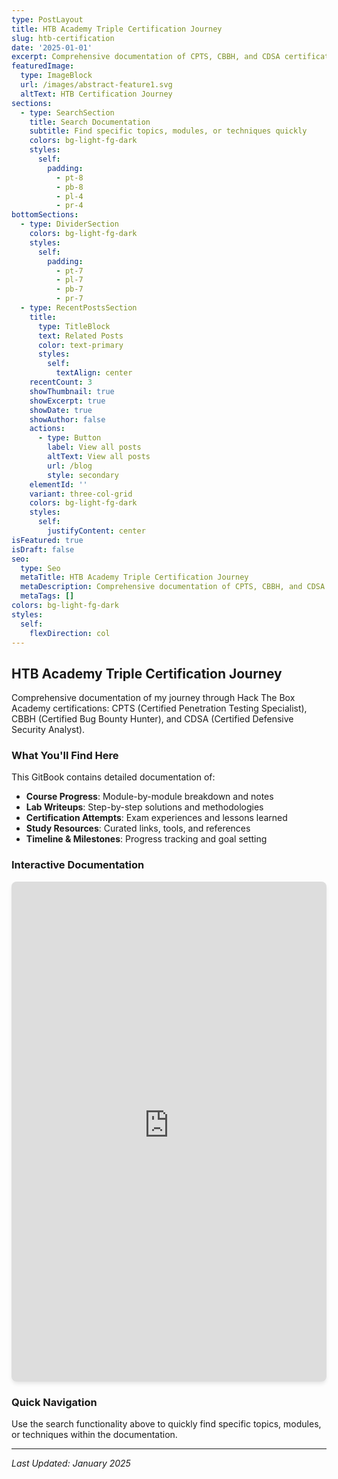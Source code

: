 ```yaml
---
type: PostLayout
title: HTB Academy Triple Certification Journey
slug: htb-certification
date: '2025-01-01'
excerpt: Comprehensive documentation of CPTS, CBBH, and CDSA certification process
featuredImage:
  type: ImageBlock
  url: /images/abstract-feature1.svg
  altText: HTB Certification Journey
sections:
  - type: SearchSection
    title: Search Documentation
    subtitle: Find specific topics, modules, or techniques quickly
    colors: bg-light-fg-dark
    styles:
      self:
        padding:
          - pt-8
          - pb-8
          - pl-4
          - pr-4
bottomSections:
  - type: DividerSection
    colors: bg-light-fg-dark
    styles:
      self:
        padding:
          - pt-7
          - pl-7
          - pb-7
          - pr-7
  - type: RecentPostsSection
    title:
      type: TitleBlock
      text: Related Posts
      color: text-primary
      styles:
        self:
          textAlign: center
    recentCount: 3
    showThumbnail: true
    showExcerpt: true
    showDate: true
    showAuthor: false
    actions:
      - type: Button
        label: View all posts
        altText: View all posts
        url: /blog
        style: secondary
    elementId: ''
    variant: three-col-grid
    colors: bg-light-fg-dark
    styles:
      self:
        justifyContent: center
isFeatured: true
isDraft: false
seo:
  type: Seo
  metaTitle: HTB Academy Triple Certification Journey
  metaDescription: Comprehensive documentation of CPTS, CBBH, and CDSA certification process
  metaTags: []
colors: bg-light-fg-dark
styles:
  self:
    flexDirection: col
---
```


## HTB Academy Triple Certification Journey

Comprehensive documentation of my journey through Hack The Box Academy certifications: CPTS (Certified Penetration Testing Specialist), CBBH (Certified Bug Bounty Hunter), and CDSA (Certified Defensive Security Analyst).

### What You'll Find Here

This GitBook contains detailed documentation of:

- **Course Progress**: Module-by-module breakdown and notes
- **Lab Writeups**: Step-by-step solutions and methodologies
- **Certification Attempts**: Exam experiences and lessons learned
- **Study Resources**: Curated links, tools, and references
- **Timeline & Milestones**: Progress tracking and goal setting

### Interactive Documentation

<div class="gitbook-embed mt-8 mb-8">
  <iframe 
    src="https://precious-vacherin-95294e.netlify.app" 
    width="100%" 
    height="800px"
    style="border: none; border-radius: 8px; box-shadow: 0 4px 6px -1px rgba(0, 0, 0, 0.1);">
  </iframe>
</div>

### Quick Navigation

Use the search functionality above to quickly find specific topics, modules, or techniques within the documentation.

---

_Last Updated: January 2025_
